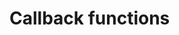 # Callback functions 


[Git branch]:(https://github.com/codiku/react-native-introduction/tree/010-EN-callbacks)